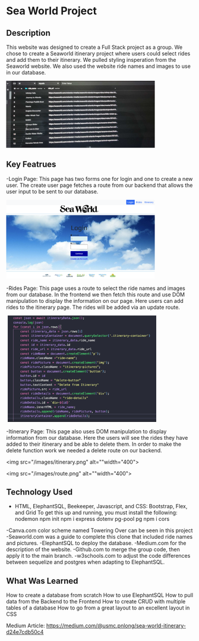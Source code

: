 # Sea World Project

## Description

This website was designed to create a Full Stack project as a group. We chose to create a Seaworld itinerary
project where users could select rides and add them to their itinerary. We pulled styling insperation from the
Seaworld website. We also used the website ride names and images to use in our database.


<img src="/images/database.jpg" alt="" width="400">


## Key Featrues
-Login Page: This page has two forms one for login and one to create a new user. The create user page
    fetches a route from our backend that allows the user input to be sent to our database. 

 <img src="/images/login.png" alt="" width="400">


-Rides Page: This page uses a route to select the ride names and images from our database. In the frontend
    we then fetch this route and use DOM manipulation to display the information on our page. Here users
    can add rides to the itinerary page. The rides will be added via an update route.

<img src="/images/rides.png" alt="" width="400">

<img src="/images/DOM.png" alt="" width="400">

-Itinerary Page: This page also uses DOM manipulation to display information from our database. Here the users
    will see the rides they have added to their itinerary and be able to delete them. In order to make the
    delete function work we needed a delete route on our backend. 

<img src="/images/itinerary.png" alt=""width="400">

<img src="/images/route.png" alt=""width="400">

## Technology Used
- HTML, ElephantSQL, Beekeeper, Javascript, and CSS: Bootstrap, Flex, and Grid
To get this up and running, you must install the following:
    nodemon
    npm init
    npm i express dotenv pg-pool pg
    npm i cors

-Canva.com color scheme named Towering Over can be seen in this project
-Seaworld.com was a guide to complete this clone that included ride names and pictures.
-ElephantSQL to deploy the database.
-Medium.com for the description of the website.
-Github.com to merge the group code, then apply it to the main branch.
-w3schools.com to adjust the code differences between sequelize and postgres when adapting to ElephantSQL.

## What Was Learned

How to create a database from scratch
How to use ElephantSQL
How to pull data from the Backend to the Frontend
How to create CRUD with multiple tables of a database
How to go from a great layout to an excellent layout in CSS


Medium Article: https://medium.com/@usmc.pnlong/sea-world-itinerary-d24e7cdb50c4